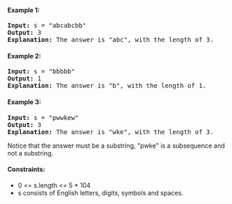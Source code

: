#### Example 1:
<pre>
<b>Input:</b> s = "abcabcbb"
<b>Output:</b> 3
<b>Explanation:</b> The answer is "abc", with the length of 3.
</pre>

#### Example 2:
<pre>
<b>Input:</b> s = "bbbbb"
<b>Output:</b> 1
<b>Explanation:</b> The answer is "b", with the length of 1.
</pre>

#### Example 3:

<pre>
<b>Input:</b> s = "pwwkew"
<b>Output:</b> 3
<b>Explanation:</b> The answer is "wke", with the length of 3.
</pre>

Notice that the answer must be a substring, "pwke" is a subsequence and not a substring.
 

#### Constraints:

- 0 <= s.length <= 5 * 104
- s consists of English letters, digits, symbols and spaces.
